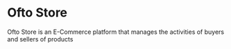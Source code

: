 # Ofto Store

Ofto Store is an E-Commerce platform that manages the activities of buyers and sellers of products